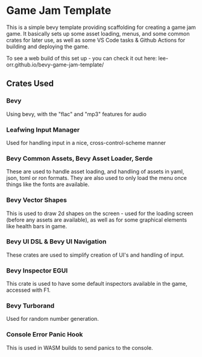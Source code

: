 # Game Jam Template

This is a simple bevy template providing scaffolding for creating a game jam game. It basically sets up some asset loading, menus, and some common crates for later use, as well as some VS Code tasks & Github Actions for building and deploying the game.

To see a web build of this set up - you can check it out here: lee-orr.github.io/bevy-game-jam-template/

## Crates Used

### Bevy

Using bevy, with the "flac" and "mp3" features for audio

### Leafwing Input Manager

Used for handling input in a nice, cross-control-scheme manner

### Bevy Common Assets, Bevy Asset Loader, Serde

These are used to handle asset loading, and handling of assets in yaml, json, toml or ron formats. They are also used to only load the menu once things like the fonts are available.

### Bevy Vector Shapes

This is used to draw 2d shapes on the screen - used for the loading screen (before any assets are available), as well as for some graphical elements like health bars in game.

### Bevy UI DSL & Bevy UI Navigation

These crates are used to simplify creation of UI's and handling of input.

### Bevy Inspector EGUI

This crate is used to have some default inspectors available in the game, accessed with F1.

### Bevy Turborand

Used for random number generation.

### Console Error Panic Hook

This is used in WASM builds to send panics to the console.
